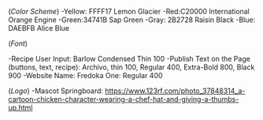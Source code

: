 (_Color Scheme_)
-Yellow: FFFF17 Lemon Glacier
-Red:C20000 International Orange Engine
-Green:34741B Sap Green
-Gray: 2B2728 Raisin Black
-Blue: DAEBFB Alice Blue

(_Font_)

-Recipe User Input: Barlow Condensed Thin 100
-Publish Text on the Page (buttons, text, recipe): Archivo, thin 100, Regular 400, Extra-Bold 800, Black 900
-Website Name: Fredoka One: Regular 400

(_Logo_)
-Mascot Springboard: https://www.123rf.com/photo_37848314_a-cartoon-chicken-character-wearing-a-chef-hat-and-giving-a-thumbs-up.html
